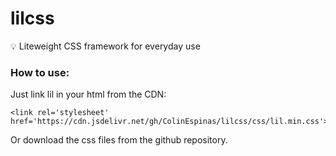 # lilcss
💡 Liteweight CSS framework for everyday use

### How to use:
Just link lil in your html from the CDN:
```
<link rel='stylesheet' href='https://cdn.jsdelivr.net/gh/ColinEspinas/lilcss/css/lil.min.css'>
```
Or download the css files from the github repository.
